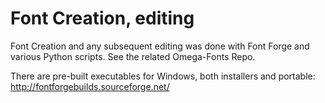 # Font Creation, editing

Font Creation and any subsequent editing was done with Font Forge and various Python scripts. See the related Omega-Fonts Repo.

There are pre-built executables for Windows, both installers and portable: <http://fontforgebuilds.sourceforge.net/>
